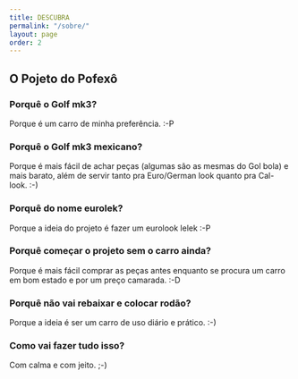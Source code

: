 ```yaml
---
title: DESCUBRA
permalink: "/sobre/"
layout: page
order: 2
---
```


<h2>O Pojeto do Pofex&ocirc;</h2>

<h3><p>Porqu&ecirc; o Golf mk3?</p></h3>

<p>Porque &eacute; um carro de minha prefer&ecirc;ncia. :-P</p>

<h3><p>Porqu&ecirc; o Golf mk3 mexicano?</p></h3>

<p>Porque &eacute; mais f&aacute;cil de achar peças (algumas s&atilde;o as mesmas do Gol bola) e mais barato, al&eacute;m de servir tanto pra Euro/German look quanto pra Cal-look. :-)</p>

<h3><p>Porqu&ecirc; do nome eurolek?</p></h3>

<p>Porque a ideia do projeto &eacute; fazer um eurolook lelek :-P</p>

<h3><p>Porqu&ecirc; come&ccedil;ar o projeto sem o carro ainda?</p></h3>

<p>Porque &eacute; mais f&aacute;cil comprar as pe&ccedil;as antes enquanto se procura um carro em bom estado e por um pre&ccedil;o camarada. :-D</p>

<h3><p>Porqu&ecirc; n&atilde;o vai rebaixar e colocar rod&atilde;o?</p></h3>

<p>Porque a ideia &eacute; ser um carro de uso di&aacute;rio e pr&aacute;tico. :-)</p>


<h3><p>Como vai fazer tudo isso?</p></h3>

<p>Com calma e com jeito. ;-)</p>
